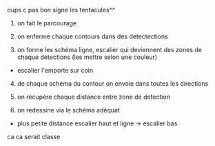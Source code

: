oups c pas bon signe les tentacules^^

1) on fait le parcourage

2) on enferme chaque contours dans des detectections

3) on forme les schéma ligne, escalier qui deviennent des zones de chaque detections (les mettre selon une couleur)

  - escalier l'emporte sur coin

4) de chaque schéma du contour on envoie dans toutes les directions

5) on récupère chaque distance entre zone de detection

6) on redessine via le schéma adéquat 

  - plus petite distance escalier haut et ligne -> escalier bas

ca ca serait classe

























